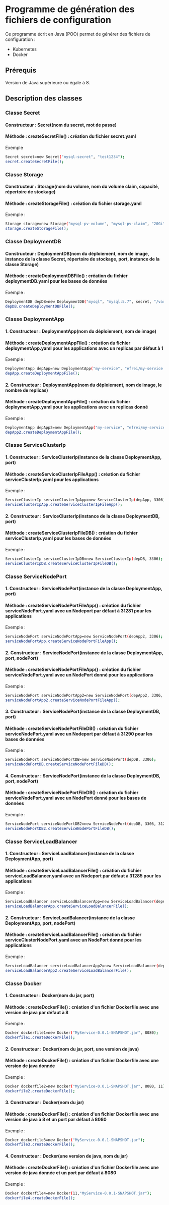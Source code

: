 # Programme de génération des fichiers de configuration

Ce programme écrit en Java (POO) permet de générer des fichiers de configuration :
- Kubernetes 
- Docker

## Prérequis
Version de Java supérieure ou égale à 8.

## Description des classes

### Classe Secret
 #### Constructeur : Secret(nom du secret, mot de passe)
 #### Méthode : createSecretFile() : création du fichier secret.yaml
 
 Exemple 
  ```bash
Secret secret=new Secret("mysql-secret", "test1234");
secret.createSecretFile();
 ```
 
### Classe Storage
#### Constructeur : Storage(nom du volume, nom du volume claim, capacité, répertoire de stockage)
#### Méthode : createStorageFile() : création du fichier storage.yaml

  Exemple :
  
```bash
Storage storage=new Storage("mysql-pv-volume", "mysql-pv-claim", "20Gi", "/mnt/data");
storage.createStorageFile();
```

### Classe DeploymentDB
#### Constructeur :  DeploymentDB(nom du déploiement, nom de image, instance de la classe Secret, répertoire de stockage, port, instance de la classe Storage)
#### Méthode : createDeploymentDBFile() : création du fichier deploymentDB.yaml pour les bases de données

  Exemple :
  
```bash
DeploymentDB depDB=new DeploymentDB("mysql", "mysql:5.7", secret, "/var/lib/mysql", 3306, storage);
depDB.createDeploymentDBFile();
```
### Classe DeploymentApp
#### 1. Constructeur :  DeploymentApp(nom du déploiement, nom de image)
#### Méthode : createDeploymentAppFile() : création du fichier deploymentApp.yaml pour les applications avec un replicas par défaut à 1

  Exemple :
  
```bash
DeploymentApp depApp=new DeploymentApp("my-service", "efrei/my-service:latest");
depApp.createDeploymentAppFile();
```

#### 2. Constructeur :  DeploymentApp(nom du déploiement, nom de image, le nombre de replicas)
#### Méthode : createDeploymentAppFile() : création du fichier deploymentApp.yaml pour les applications avec un replicas donné

  Exemple :
  
```bash
DeploymentApp depApp2=new DeploymentApp("my-service", "efrei/my-service:latest",2);
depApp2.createDeploymentAppFile();
```
### Classe ServiceClusterIp
#### 1. Constructeur : ServiceClusterIp(instance de la classe DeploymentApp, port)
#### Méthode : createServiceClusterIpFileApp() : création du fichier serviceClusterIp.yaml pour les applications

  Exemple :
  
```bash
ServiceClusterIp serviceClusterIpApp=new ServiceClusterIp(depApp, 3306);
serviceClusterIpApp.createServiceClusterIpFileApp();
```

#### 2. Constructeur : ServiceClusterIp(instance de la classe DeploymentDB, port)
#### Méthode : createServiceClusterIpFileDB() : création du fichier serviceClusterIp.yaml pour les bases de données

  Exemple :
  
```bash
ServiceClusterIp serviceClusterIpDB=new ServiceClusterIp(depDB, 3306);
serviceClusterIpDB.createServiceClusterIpFileDB();
```

### Classe ServiceNodePort
#### 1. Constructeur : ServiceNodePort(instance de la classe DeploymentApp, port)
#### Méthode : createServiceNodePortFileApp() : création du fichier serviceNodePort.yaml avec un Nodeport par défaut à 31281 pour les applications

  Exemple :
  
```bash
ServiceNodePort serviceNodePortApp=new ServiceNodePort(depApp2, 3306);
serviceNodePortApp.createServiceNodePortFileApp();
```

#### 2. Constructeur : ServiceNodePort(instance de la classe DeploymentApp, port, nodePort)
#### Méthode : createServiceNodePortFileApp() : création du fichier serviceNodePort.yaml avec un NodePort donné pour les applications

  Exemple :
  
```bash
ServiceNodePort serviceNodePortApp2=new ServiceNodePort(depApp2, 3306, 31283);
serviceNodePortApp2.createServiceNodePortFileApp();
```

#### 3. Constructeur : ServiceNodePort(instance de la classe DeploymentDB, port)
#### Méthode : createServiceNodePortFileDB() : création du fichier serviceNodePort.yaml avec un Nodeport par défaut à 31290 pour les bases de données

  Exemple :
  
```bash
ServiceNodePort serviceNodePortDB=new ServiceNodePort(depDB, 3306);
serviceNodePortDB.createServiceNodePortFileDB();
```

#### 4. Constructeur : ServiceNodePort(instance de la classe DeploymentDB, port, nodePort)
#### Méthode : createServiceNodePortFileDB() : création du fichier serviceNodePort.yaml avec un NodePort donné pour les bases de données

  Exemple :
  
```bash
ServiceNodePort serviceNodePortDB2=new ServiceNodePort(depDB, 3306, 31283);
serviceNodePortDB2.createServiceNodePortFileDB();
```

### Classe ServiceLoadBalancer
#### 1. Constructeur : ServiceLoadBalancer(instance de la classe DeploymentApp, port)
#### Méthode : createServiceLoadBalancerFile() : création du fichier serviceLoadBalancer.yaml avec un Nodeport par défaut à 31285 pour les applications

  Exemple :
  
```bash
ServiceLoadBalancer serviceLoadBalancerApp=new ServiceLoadBalancer(depApp2, 8080);
serviceLoadBalancerApp.createServiceLoadBalancerFile();
```

#### 2. Constructeur :  ServiceLoadBalancer(instance de la classe DeploymentApp, port, nodePort)
#### Méthode : createServiceLoadBalancerFile() : création du fichier serviceClusterNodePort.yaml avec un NodePort donné pour les applications

  Exemple :
  
```bash
ServiceLoadBalancer serviceLoadBalancerApp2=new ServiceLoadBalancer(depApp2, 8080, 31289);
serviceLoadBalancerApp2.createServiceLoadBalancerFile();
```

### Classe Docker
#### 1. Constructeur : Docker(nom du jar, port)
#### Méthode : createDockerFile() : création d'un fichier Dockerfile avec une version de java par défaut à 8

  Exemple :
  
```bash
Docker dockerfile1=new Docker("MyService-0.0.1-SNAPSHOT.jar", 8080);
dockerfile1.createDockerFile();
```

#### 2. Constructeur : Docker(nom du jar, port, une version de java)
#### Méthode : createDockerFile() : création d'un fichier Dockerfile avec une version de java donnée

  Exemple :
  
```bash
Docker dockerfile2=new Docker("MyService-0.0.1-SNAPSHOT.jar", 8080, 11);
dockerfile2.createDockerFile();
```

#### 3. Constructeur : Docker(nom du jar)
#### Méthode : createDockerFile() : création d'un fichier Dockerfile avec une version de java à 8 et un port par défaut à 8080

  Exemple :
  
```bash
Docker dockerfile3=new Docker("MyService-0.0.1-SNAPSHOT.jar");
dockerfile3.createDockerFile();
```

#### 4. Constructeur : Docker(une version de java, nom du jar)
#### Méthode : createDockerFile() : création d'un fichier Dockerfile avec une version de java donnée et un port par défaut à 8080

  Exemple :
  
```bash
Docker dockerfile4=new Docker(11,"MyService-0.0.1-SNAPSHOT.jar");
dockerfile4.createDockerFile();		
```


